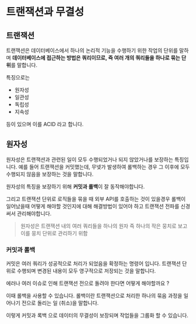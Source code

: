 # 트랜잭션과 무결성

## 트랜잭션

트랜잭션은 데이터베이스에서 하나의 논리적 기능을 수행하기 위한 작업의 단위를 말하며 
**데이터베이스에 접근하는 방법은 쿼리이므로, 즉 여러 개의 쿼리들을 하나로 묶는 단위**를 말합니다.

특징으로는
- 원자성
- 일관성
- 독립성
- 지속성

등이 있으며 이를 ACID 라고 합니다.

## 원자성

원자성은 트랜잭션과 관련된 일이 모두 수행되었거나 되지 않았거나를 보장하는 특징입니다. 예를 들어 트랜잭션을
커밋했는데, 무넺가 발생하여 롤백하는 경우 그 이후에 모두 수행되지 않음을 보장하는 것을 말합니다.

원자성의 특징을 보장하기 위해 **커밋과 롤백**이 잘 동작해야합니다.

그리고 트랜잭션 단위로 로직들을 묶을 때 외부 API를 호출하는 것이 있을경우 롤백이 일어났을때 어떻게 해야할 것인지에
대해 해결방법이 있어야 하고 트랜잭션 전파를 신경써서 관리해야합니다.

> 원자성은 트랜잭션 내의 여러 쿼리들을 하나의 원자 즉 하나의 작은 뭉치로 보고 이를 뭉치 단위로 관리하기 위함

### 커밋과 롤백

커밋은 여러 쿼리가 성공적으로 처리가 되었음을 확정하는 명령어 입니다. 트랜잭션 단위로 수행되며 변경된
내용이 모두 영구적으로 저장되는 것을 말합니다.

에러나 여러 이슈로 인해 트랜잭션 전으로 돌려야 한다면 어떻게 해야할까요 ?

이때 롤백을 사용할 수 있습니다. 롤백이란 트랜잭션으로 처리한 하나의 묶음 과정을 일어나기 전으로 돌리는 일
(취소)을 말합니다.

이렇게 커밋과 록백 으로 데이터의 무결성이 보장되며 작업들을 그룹화 할 수 있습니다.

